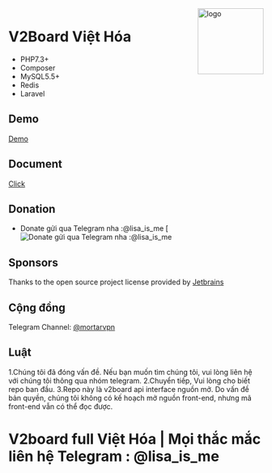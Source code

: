 <img src="https://avatars.githubusercontent.com/u/93268631?v=4" alt="logo" width="130" height="130" align="right"/>

# **V2Board Việt Hóa**

- PHP7.3+
- Composer
- MySQL5.5+
- Redis
- Laravel

## Demo
[Demo](https://v2board.com)

## Document
[Click](https://docs.mortarltd.asia)

## Donation
- Donate gửi qua Telegram nha :@lisa_is_me
[![Donate gửi qua Telegram nha :@lisa_is_me](https://i.pinimg.com/236x/7e/d4/2e/7ed42e877715c9e9ef4df08939d49565.jpg)

## Sponsors
Thanks to the open source project license provided by [Jetbrains](https://www.jetbrains.com/)

## Cộng đồng
Telegram Channel: [@mortarvpn](https://t.me/mortarvpn)  

## Luật
1.Chúng tôi đã đóng vấn đề. Nếu bạn muốn tìm chúng tôi, vui lòng liên hệ với chúng tôi thông qua nhóm telegram. 
2.Chuyển tiếp, Vui lòng cho biết repo ban đầu. 
3.Repo này là v2board api interface nguồn mở. Do vấn đề bản quyền, chúng tôi không có kế hoạch mở nguồn front-end, nhưng mã front-end vẫn có thể đọc được.

# V2board full Việt Hóa | Mọi thắc mắc liên hệ Telegram : @lisa_is_me
